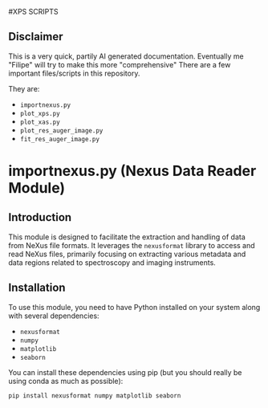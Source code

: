 #XPS SCRIPTS 

## Disclaimer
This is a very quick, partily AI generated documentation. 
Eventually me "Filipe" will try to make this more "comprehensive"
There are a few important files/scripts in this repository. 

They are: 

- `importnexus.py`
- `plot_xps.py`
- `plot_xas.py` 
- `plot_res_auger_image.py`
- `fit_res_auger_image.py` 

# importnexus.py (Nexus Data Reader Module) 

## Introduction
This module is designed to facilitate the extraction and handling of data from NeXus file formats. It leverages the `nexusformat` library to access and read NeXus files, primarily focusing on extracting various metadata and data regions related to spectroscopy and imaging instruments.

## Installation
To use this module, you need to have Python installed on your system along with several dependencies:
- `nexusformat`
- `numpy`
- `matplotlib`
- `seaborn`

You can install these dependencies using pip (but you should really be using conda as much as possible):
```bash
pip install nexusformat numpy matplotlib seaborn

```





